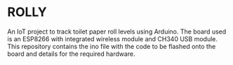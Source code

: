 # ROLLY
An IoT project to track toilet paper roll levels using Arduino. 
The board used is an ESP8266 with integrated wireless module and CH340 USB module.
This repository contains the ino file with the code to be flashed onto the board and details for the required hardware.
